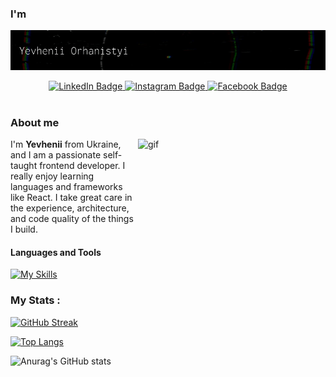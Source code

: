 ### I'm

![](img/intro-title.gif)

<div align="center">
  <div id='badges'>
    <a href="your-twitter-URL">
      <img src="https://img.shields.io/badge/LinkedIn-blue?style=plastic&logo=linkedin&logoColor=white" alt="LinkedIn Badge"/>
    </a>
    <a href="your-twitter-URL">
       <img src="https://img.shields.io/badge/-Instagram-orange?style=plastic&logo=instagram&logoColor=white" alt="Instagram Badge"/>
    </a>
    <a href="your-twitter-URL">
        <img src="https://img.shields.io/badge/-Facebook-blue?style=plastic&logo=facebook&logoColor=white" alt="Facebook Badge"/>
    </a>
  </div>
  <img src="https://komarev.com/ghpvc/?username=yevheniiorhanistyi&style=flat-square&color=blue" alt=""/>
</div>

### About me
<p><img src="https://media.giphy.com/media/dWesBcTLavkZuG35MI/giphy.gif" width="300" height="150" alt="gif" align="right"/>  I'm <b>Yevhenii</b> from Ukraine,  and I am a passionate self-taught frontend developer. I really enjoy learning languages and frameworks like React. I take great care in the experience, architecture, and code quality of the things I build.</p>



  
#### Languages and Tools
[![My Skills](https://skills.thijs.gg/icons?i=html,css,bootstrap,git,js,react)](https://skills.thijs.gg)


### My Stats :

[![GitHub Streak](http://github-readme-streak-stats.herokuapp.com?user=yevheniiorhanistyi&theme=dark&background=000000)](https://git.io/streak-stats)

[![Top Langs](https://github-readme-stats.vercel.app/api/top-langs/?username=yevheniiorhanistyi&layout=compact&theme=vision-friendly-dark)](https://github.com/anuraghazra/github-readme-stats)

![Anurag's GitHub stats](https://github-readme-stats.vercel.app/api?username=yevheniiorhanistyi&hide=contribs,issues&show_icons=true&theme=vision-friendly-dark)
